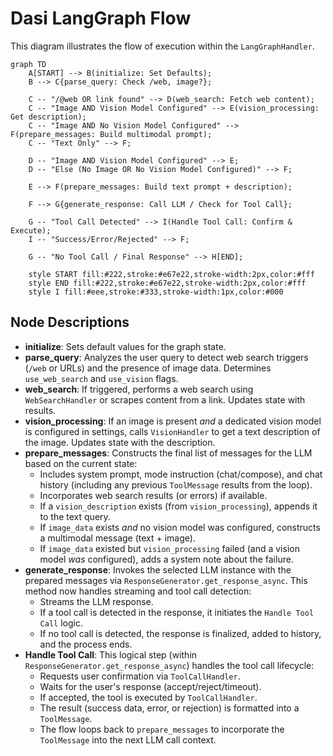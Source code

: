 # Dasi LangGraph Flow

This diagram illustrates the flow of execution within the `LangGraphHandler`.

```mermaid
graph TD
    A[START] --> B(initialize: Set Defaults);
    B --> C{parse_query: Check /web, image?};

    C -- "/@web OR link found" --> D(web_search: Fetch web content);
    C -- "Image AND Vision Model Configured" --> E(vision_processing: Get description);
    C -- "Image AND No Vision Model Configured" --> F(prepare_messages: Build multimodal prompt);
    C -- "Text Only" --> F;

    D -- "Image AND Vision Model Configured" --> E;
    D -- "Else (No Image OR No Vision Model Configured)" --> F;

    E --> F(prepare_messages: Build text prompt + description);

    F --> G{generate_response: Call LLM / Check for Tool Call};

    G -- "Tool Call Detected" --> I(Handle Tool Call: Confirm & Execute);
    I -- "Success/Error/Rejected" --> F;

    G -- "No Tool Call / Final Response" --> H[END];

    style START fill:#222,stroke:#e67e22,stroke-width:2px,color:#fff
    style END fill:#222,stroke:#e67e22,stroke-width:2px,color:#fff
    style I fill:#eee,stroke:#333,stroke-width:1px,color:#000
```

## Node Descriptions

*   **initialize**: Sets default values for the graph state.
*   **parse_query**: Analyzes the user query to detect web search triggers (`/web` or URLs) and the presence of image data. Determines `use_web_search` and `use_vision` flags.
*   **web_search**: If triggered, performs a web search using `WebSearchHandler` or scrapes content from a link. Updates state with results.
*   **vision_processing**: If an image is present *and* a dedicated vision model is configured in settings, calls `VisionHandler` to get a text description of the image. Updates state with the description.
*   **prepare_messages**: Constructs the final list of messages for the LLM based on the current state:
    *   Includes system prompt, mode instruction (chat/compose), and chat history (including any previous `ToolMessage` results from the loop).
    *   Incorporates web search results (or errors) if available.
    *   If a `vision_description` exists (from `vision_processing`), appends it to the text query.
    *   If `image_data` exists *and* no vision model was configured, constructs a multimodal message (text + image).
    *   If `image_data` existed but `vision_processing` failed (and a vision model *was* configured), adds a system note about the failure.
*   **generate_response**: Invokes the selected LLM instance with the prepared messages via `ResponseGenerator.get_response_async`. This method now handles streaming and tool call detection:
    *   Streams the LLM response.
    *   If a tool call is detected in the response, it initiates the `Handle Tool Call` logic.
    *   If no tool call is detected, the response is finalized, added to history, and the process ends.
*   **Handle Tool Call**: This logical step (within `ResponseGenerator.get_response_async`) handles the tool call lifecycle:
    *   Requests user confirmation via `ToolCallHandler`.
    *   Waits for the user's response (accept/reject/timeout).
    *   If accepted, the tool is executed by `ToolCallHandler`.
    *   The result (success data, error, or rejection) is formatted into a `ToolMessage`.
    *   The flow loops back to `prepare_messages` to incorporate the `ToolMessage` into the next LLM call context. 